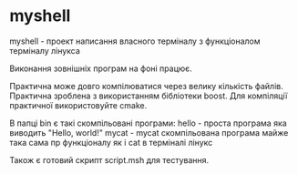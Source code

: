 # myshell

myshell - проект написання власного терміналу з функціоналом терміналу лінукса

Виконання зовнішніх програм на фоні працює.

Практична може довго компілюватися через велику кількість файлів.
Практична зроблена з використанням бібліотеки boost.
Для компіляції практичної використовуйте cmake.

В папці bin є такі скомпільовані програми:
hello - проста програма яка виводить "Hello, world!"
mycat - mycat скомпільована програма майже така сама пр функціоналу як і cat в терміналі лінукс

Також є готовий скрипт script.msh для тестування.
